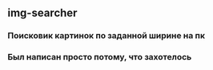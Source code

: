 ## img-searcher
### Поисковик картинок по заданной ширине на пк
### Был написан просто потому, что захотелось

